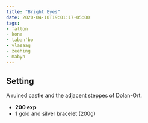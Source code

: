 ```yaml
---
title: "Bright Eyes"
date: 2020-04-10T19:01:17-05:00
tags:
- fallon
- kona
- taban'bo
- vlasaag
- zeehing
- mabyn
---
```


## Setting
A ruined castle and the adjacent steppes of Dolan-Ort.

<!-- # Summary -->

<!--more-->
<!-- ## Detailed Events -->

<!-- ##### Session Rewards -->
* **200 exp**
* 1 gold and silver bracelet (200g)
